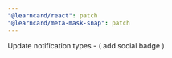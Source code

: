 ```yaml
---
"@learncard/react": patch
"@learncard/meta-mask-snap": patch
---
```


Update notification types - ( add social badge )
